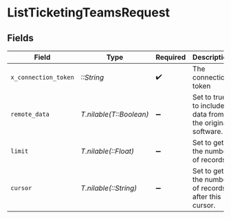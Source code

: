 # ListTicketingTeamsRequest


## Fields

| Field                                                   | Type                                                    | Required                                                | Description                                             | Example                                                 |
| ------------------------------------------------------- | ------------------------------------------------------- | ------------------------------------------------------- | ------------------------------------------------------- | ------------------------------------------------------- |
| `x_connection_token`                                    | *::String*                                              | :heavy_check_mark:                                      | The connection token                                    |                                                         |
| `remote_data`                                           | *T.nilable(T::Boolean)*                                 | :heavy_minus_sign:                                      | Set to true to include data from the original software. | true                                                    |
| `limit`                                                 | *T.nilable(::Float)*                                    | :heavy_minus_sign:                                      | Set to get the number of records.                       | 10                                                      |
| `cursor`                                                | *T.nilable(::String)*                                   | :heavy_minus_sign:                                      | Set to get the number of records after this cursor.     | 1b8b05bb-5273-4012-b520-8657b0b90874                    |